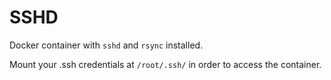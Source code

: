 # SSHD

Docker container with `sshd` and `rsync` installed.

Mount your .ssh credentials at `/root/.ssh/` in order to access the container.

